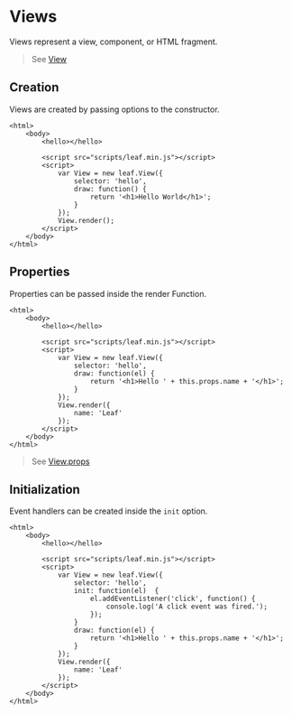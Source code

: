 # Views

Views represent a view, component, or HTML fragment.

> See [View](https://github.com/leaf-web/leaf.js/blob/master/docs/api.md#leaf.View)

## Creation

Views are created by passing options to the constructor.

	<html>
		<body>
			<hello></hello>

			<script src="scripts/leaf.min.js"></script>
			<script>
				var View = new leaf.View({
					selector: 'hello',
					draw: function() {
						return '<h1>Hello World</h1>';
					}
				});
				View.render();
			</script>
		</body>
	</html>

## Properties

Properties can be passed inside the render Function.

	<html>
		<body>
			<hello></hello>

			<script src="scripts/leaf.min.js"></script>
			<script>
				var View = new leaf.View({
					selector: 'hello',
					draw: function(el) {
						return '<h1>Hello ' + this.props.name + '</h1>';
					}
				});
				View.render({
					name: 'Leaf'	
				});
			</script>
		</body>
	</html>

> See [View.props](https://github.com/leaf-web/leaf.js/blob/master/docs/api.md#leaf.View.props)

## Initialization

Event handlers can be created inside the `init` option.

	<html>
		<body>
			<hello></hello>

			<script src="scripts/leaf.min.js"></script>
			<script>
				var View = new leaf.View({
					selector: 'hello',
					init: function(el) 	{
						el.addEventListener('click', function() {
							console.log('A click event was fired.');
						});
					}
					draw: function(el) {
						return '<h1>Hello ' + this.props.name + '</h1>';
					}
				});
				View.render({
					name: 'Leaf'	
				});
			</script>
		</body>
	</html>
